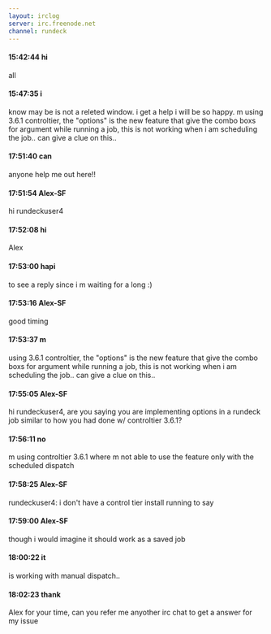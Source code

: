 ```yaml
---
layout: irclog
server: irc.freenode.net
channel: rundeck
---
```


#### 15:42:44 hi
 all
#### 15:47:35 i
 know may be is not a releted window. i get a help i will be so happy. m using 3.6.1 controltier, the "options" is the new feature that give the combo boxs for argument while running a job, this is not working when i am scheduling the job.. can give a clue on this..
#### 17:51:40 can
 anyone help me out here!!
#### 17:51:54 Alex-SF
 hi rundeckuser4
#### 17:52:08 hi
 Alex
#### 17:53:00 hapi
 to see a reply since i m waiting for a long :)
#### 17:53:16 Alex-SF
 good timing
#### 17:53:37 m
 using 3.6.1 controltier, the "options" is the new feature that give the combo boxs for argument while running a job, this is not working when i am scheduling the job.. can give a clue on this..
#### 17:55:05 Alex-SF
 hi rundeckuser4, are you saying you are implementing options in a rundeck job similar to how you had done w/ controltier 3.6.1?
#### 17:56:11 no
 m using controltier 3.6.1 where m not able to use the feature only with the scheduled dispatch
#### 17:58:25 Alex-SF
 rundeckuser4: i don't have a control tier install running to say
#### 17:59:00 Alex-SF
 though i would imagine it should work as a saved job
#### 18:00:22 it
 is working with manual dispatch..
#### 18:02:23 thank
 Alex for your time, can you refer me anyother irc chat to get a answer for my issue
